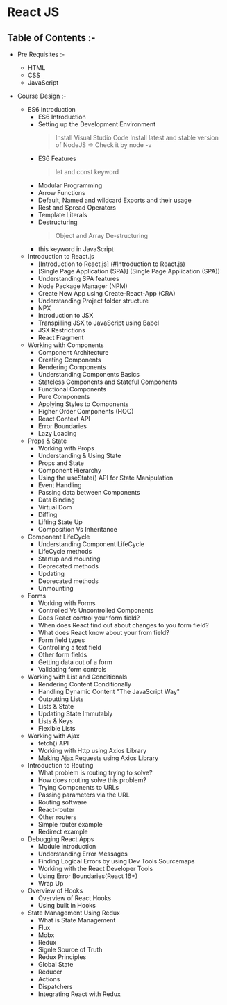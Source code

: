 # React JS

## Table of Contents :-

- Pre Requisites :-
    * HTML
    * CSS
    * JavaScript

- Course Design :-
    * ES6 Introduction
        - ES6 Introduction
        - Setting up the Development Environment
            > Install Visual Studio Code 
            > Install latest and stable version of NodeJS -> Check it by node -v 
        - ES6 Features
            > let and const keyword
        - Modular Programming
        - Arrow Functions
        - Default, Named and wildcard Exports and their usage
        - Rest and Spread Operators
        - Template Literals
        - Destructuring 
            > Object and Array De-structuring 
        - this keyword in JavaScript
    * Introduction to React.js 
        - [Introduction to React.js] (#Introduction to React.js)
        - [Single Page Application (SPA)] (Single Page Application (SPA))
        - Understanding SPA features
        - Node Package Manager (NPM)
        - Create New App using Create-React-App (CRA)
        - Understanding Project folder structure
        - NPX
        - Introduction to JSX
        - Transpilling JSX to JavaScript using Babel
        - JSX Restrictions
        - React Fragment
    * Working with Components
        - Component Architecture
        - Creating Components
        - Rendering Components
        - Understanding Components Basics
        - Stateless Components and Stateful Components
        - Functional Components
        - Pure Components
        - Applying Styles to Components
        - Higher Order Components (HOC)
        - React Context API 
        - Error Boundaries
        - Lazy Loading
    * Props & State
        - Working with Props
        - Understanding & Using State
        - Props and State 
        - Component Hierarchy
        - Using the useState() API for State Manipulation
        - Event Handling
        - Passing data between Components
        - Data Binding
        - Virtual Dom
        - Diffing
        - Lifting State Up
        - Composition Vs Inheritance
    * Component LifeCycle
        - Understanding Component LifeCycle
        - LifeCycle methods
        - Startup and mounting
        - Deprecated methods
        - Updating
        - Deprecated methods
        - Unmounting
    * Forms
        - Working with Forms
        - Controlled Vs Uncontrolled Components
        - Does React control your form field?
        - When does React find out about changes to you form field?
        - What does React know about your from field?
        - Form field types
        - Controlling a text field
        - Other form fields
        - Getting data out of a form 
        - Validating form controls  
    * Working with List and Conditionals
        - Rendering Content Conditionally
        - Handling Dynamic Content "The JavaScript Way"
        - Outputting Lists
        - Lists & State 
        - Updating State Immutably
        - Lists & Keys
        - Flexible Lists 
    * Working with Ajax
        - fetch() API
        - Working with Http using Axios Library
        - Making Ajax Requests using Axios Library
    * Introduction to Routing 
        - What problem is routing trying to solve?
        - How does routing solve this problem?
        - Trying Components to URLs
        - Passing parameters via the URL 
        - Routing software
        - React-router 
        - Other routers
        - Simple router example 
        - Redirect example  
    * Debugging React Apps
        - Module Introduction
        - Understanding Error Messages
        - Finding Logical Errors by using Dev Tools Sourcemaps
        - Working with the React Developer Tools 
        - Using Error Boundaries(React 16+)
        - Wrap Up 
    * Overview of Hooks
        - Overview of React Hooks
        - Using built in Hooks  
    * State Management Using Redux
        - What is State Management
        - Flux
        - Mobx 
        - Redux
        - Signle Source of Truth
        - Redux Principles
        - Global State 
        - Reducer
        - Actions 
        - Dispatchers
        - Integrating React with Redux  